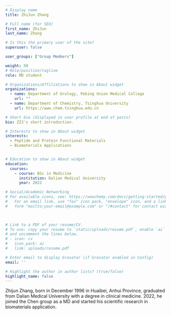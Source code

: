 ```yaml
---
# Display name
title: ZhiJun Zhang

# Full name (for SEO)
first_name: ZhiJun
last_name: Zhang

# Is this the primary user of the site?
superuser: false

user_groups: ["Group Members"]

weight: 50
# Role/position/tagline
role: MD student

# Organizations/Affiliations to show in About widget
organizations:
  - name: Department of Urology, Peking Union Medical College
    url: ""
  - name: Department of Chemistry, Tsinghua University
    url: https://www.chem.tsinghua.edu.cn

# Short bio (displayed in user profile at end of posts)
bio: ZZJ's short introduction.

# Interests to show in About widget
interests:
  - Peptide and Protein Functional Materials
  - Biomaterials Applications


# Education to show in About widget
education:
  courses:
    - course: BSc in Medicine
      institution: Dalian Medical University
      year: 2022

# Social/Academic Networking
# For available icons, see: https://wowchemy.com/docs/getting-started/page-builder/#icons
#   For an email link, use "fas" icon pack, "envelope" icon, and a link in the
#   form "mailto:your-email@example.com" or "/#contact" for contact widget.

  

# Link to a PDF of your resume/CV.
# To use: copy your resume to `static/uploads/resume.pdf`, enable `ai` icons in `params.yaml`,
# and uncomment the lines below.
# - icon: cv
#   icon_pack: ai
#   link: uploads/resume.pdf

# Enter email to display Gravatar (if Gravatar enabled in Config)
email: ''

# Highlight the author in author lists? (true/false)
highlight_name: false
---
```

Zhijun Zhang, born in December 1996 in Huaibei, Anhui Province, graduated from Dalian Medical University with a degree in clinical medicine. 2022, he joined the Chen group as a MD and started his scientific research  in biomaterials application.


